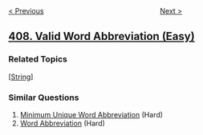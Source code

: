 <!--|This file generated by command(leetcode description); DO NOT EDIT.    |-->
<!--+----------------------------------------------------------------------+-->
<!--|@author    openset <openset.wang@gmail.com>                           |-->
<!--|@link      https://github.com/openset                                 |-->
<!--|@home      https://github.com/tonymontaro/leetcode-hints                        |-->
<!--+----------------------------------------------------------------------+-->

[< Previous](https://github.com/tonymontaro/leetcode-hints/tree/master/problems/trapping-rain-water-ii "Trapping Rain Water II")
　　　　　　　　　　　　　　　　
[Next >](https://github.com/tonymontaro/leetcode-hints/tree/master/problems/longest-palindrome "Longest Palindrome")

## [408. Valid Word Abbreviation (Easy)](https://leetcode.com/problems/valid-word-abbreviation "有效单词缩写")



### Related Topics
  [[String](https://github.com/tonymontaro/leetcode-hints/tree/master/tag/string/README.md)]

### Similar Questions
  1. [Minimum Unique Word Abbreviation](https://github.com/tonymontaro/leetcode-hints/tree/master/problems/minimum-unique-word-abbreviation) (Hard)
  1. [Word Abbreviation](https://github.com/tonymontaro/leetcode-hints/tree/master/problems/word-abbreviation) (Hard)
